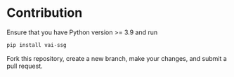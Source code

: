 # Contribution

Ensure that you have Python version >= 3.9 and run

```bash
pip install vai-ssg
```

Fork this repository, create a new branch, make your changes, and submit a pull request.
